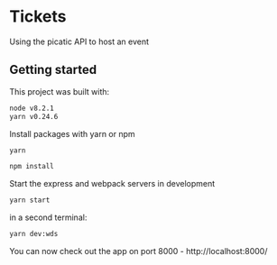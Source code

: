 # Tickets

Using the picatic API to host an event

## Getting started

This project was built with:
```bash
node v8.2.1
yarn v0.24.6
```


Install packages with yarn or npm

```bash
yarn

npm install
```

Start the express and webpack servers in development
```bash
yarn start
```
in a second terminal:
```bash
yarn dev:wds
```

You can now check out the app on port 8000 - http://localhost:8000/

